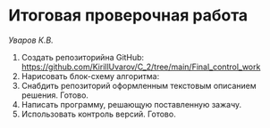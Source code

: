 # Итоговая проверочная работа

_Уваров К.В._

1. Создать репозиторийна GitHub: https://github.com/KirillUvarov/C_2/tree/main/Final_control_work
2. Нарисовать блок-схему алгоритма: 
3. Снабдить репозиторий оформленным текстовым описанием решения. Готово.
4. Написать программу, решающую поставленную зажачу.
5. Использовать контроль версий. Готово.
   